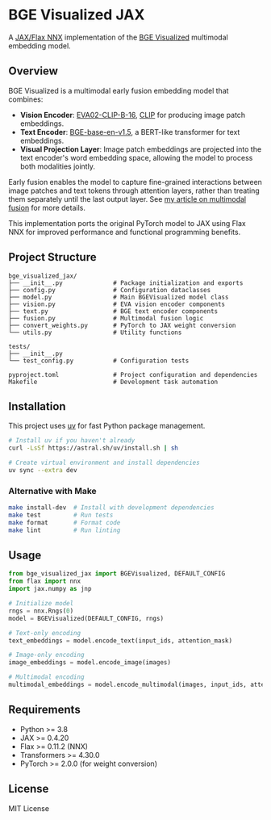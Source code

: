 # BGE Visualized JAX

A [JAX/Flax NNX](https://flax.readthedocs.io/en/v0.8.3/experimental/nnx/index.html) implementation of the [BGE Visualized](https://huggingface.co/BAAI/bge-visualized) multimodal embedding model.
## Overview

BGE Visualized is a multimodal early fusion embedding model that combines:
- **Vision Encoder**: [EVA02-CLIP-B-16](https://arxiv.org/pdf/2303.15389), [CLIP](https://github.com/openai/CLIP) for producing image patch embeddings.
- **Text Encoder**: [BGE-base-en-v1.5](https://huggingface.co/BAAI/bge-base-en-v1.5), a BERT-like transformer for text embeddings.
- **Visual Projection Layer**: Image patch embeddings are projected into the text encoder's word embedding space, allowing the model to process both modalities jointly.

Early fusion enables the model to capture fine-grained interactions between image patches and text tokens through attention layers, rather than treating them separately until the last output layer. See [my article on multimodal fusion](https://www.solenya.ai/blog/14-true-multimodality) for more details.

This implementation ports the original PyTorch model to JAX using Flax NNX for improved performance and functional programming benefits.

## Project Structure

```
bge_visualized_jax/
├── __init__.py              # Package initialization and exports
├── config.py                # Configuration dataclasses
├── model.py                 # Main BGEVisualized model class
├── vision.py                # EVA vision encoder components
├── text.py                  # BGE text encoder components  
├── fusion.py                # Multimodal fusion logic
├── convert_weights.py       # PyTorch to JAX weight conversion
└── utils.py                 # Utility functions

tests/
├── __init__.py
└── test_config.py           # Configuration tests

pyproject.toml               # Project configuration and dependencies
Makefile                     # Development task automation
```

## Installation

This project uses [uv](https://github.com/astral-sh/uv) for fast Python package management.

```bash
# Install uv if you haven't already
curl -LsSf https://astral.sh/uv/install.sh | sh

# Create virtual environment and install dependencies
uv sync --extra dev
```

### Alternative with Make

```bash
make install-dev  # Install with development dependencies
make test         # Run tests
make format       # Format code
make lint         # Run linting
```

## Usage

```python
from bge_visualized_jax import BGEVisualized, DEFAULT_CONFIG
from flax import nnx
import jax.numpy as jnp

# Initialize model
rngs = nnx.Rngs(0)
model = BGEVisualized(DEFAULT_CONFIG, rngs)

# Text-only encoding
text_embeddings = model.encode_text(input_ids, attention_mask)

# Image-only encoding  
image_embeddings = model.encode_image(images)

# Multimodal encoding
multimodal_embeddings = model.encode_multimodal(images, input_ids, attention_mask)
```

## Requirements

- Python >= 3.8
- JAX >= 0.4.20
- Flax >= 0.11.2 (NNX)
- Transformers >= 4.30.0
- PyTorch >= 2.0.0 (for weight conversion)

## License

MIT License
